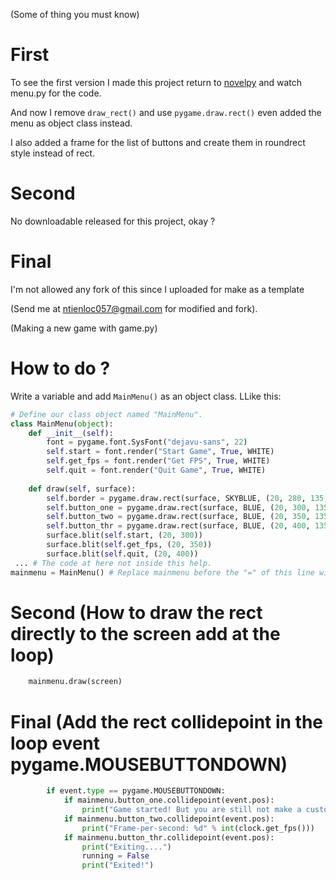(Some of thing you must know)

# First
To see the first version I made this project return to [novelpy](https://github.com/locml/novelpy) and watch menu.py for the code.

And now I remove ```draw_rect()``` and use ```pygame.draw.rect()``` even added the menu as object class instead.

I also added a frame for the list of buttons and create them in roundrect style instead of rect.

# Second
No downloadable released for this project, okay ?

# Final
I'm not allowed any fork of this since I uploaded for make as a template 

(Send me at ntienloc057@gmail.com for modified and fork).


(Making a new game with game.py)

# How to do ?

Write a variable and add ```MainMenu()``` as an object class.
LLike this:

```py
# Define our class object named "MainMenu".
class MainMenu(object):
    def __init__(self):
        font = pygame.font.SysFont("dejavu-sans", 22)
        self.start = font.render("Start Game", True, WHITE)
        self.get_fps = font.render("Get FPS", True, WHITE)
        self.quit = font.render("Quit Game", True, WHITE)
        
    def draw(self, surface):
        self.border = pygame.draw.rect(surface, SKYBLUE, (20, 280, 135, 170), 0, 12) # This is a frame for the button list.
        self.button_one = pygame.draw.rect(surface, BLUE, (20, 300, 135, 28), 0, 12)
        self.button_two = pygame.draw.rect(surface, BLUE, (20, 350, 135, 28), 0, 12)
        self.button_thr = pygame.draw.rect(surface, BLUE, (20, 400, 135, 28), 0, 12)
        surface.blit(self.start, (20, 300))
        surface.blit(self.get_fps, (20, 350))
        surface.blit(self.quit, (20, 400))
 ... # The code at here not inside this help.
mainmenu = MainMenu() # Replace mainmenu before the "=" of this line with your name you want
```

# Second (How to draw the rect directly to the screen add at the loop)
```py
    mainmenu.draw(screen)
```
# Final (Add the rect collidepoint in the loop event pygame.MOUSEBUTTONDOWN)
```py
        if event.type == pygame.MOUSEBUTTONDOWN:
            if mainmenu.button_one.collidepoint(event.pos):
                print("Game started! But you are still not make a customized here!") # After done, change this or remove it.
            if mainmenu.button_two.collidepoint(event.pos):
                print("Frame-per-second: %d" % int(clock.get_fps()))
            if mainmenu.button_thr.collidepoint(event.pos):
                print("Exiting....")
                running = False
                print("Exited!")
```
